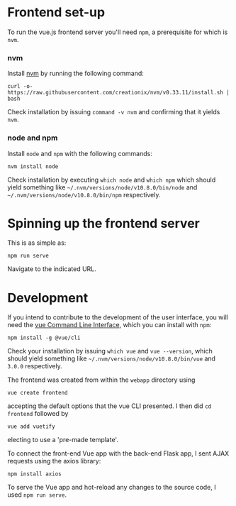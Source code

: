 # Frontend set-up

To run the vue.js frontend server you'll need `npm`, 
a prerequisite for which is `nvm`. 

### nvm 
Install [nvm](https://github.com/creationix/nvm#install-script) 
by running the following command: 
```
curl -o- https://raw.githubusercontent.com/creationix/nvm/v0.33.11/install.sh | bash
```
Check installation by issuing `command -v nvm` and confirming that it yields `nvm`.


### node and npm

Install `node` and `npm` with the following 
commands:
```
nvm install node
```
Check installation by executing `which node`
and `which npm` which should yield something like 
`~/.nvm/versions/node/v10.8.0/bin/node` and 
`~/.nvm/versions/node/v10.8.0/bin/npm` respectively.


# Spinning up the frontend server
This is as simple as: 
```
npm run serve
```
Navigate to the indicated URL.


# Development

If you intend to contribute to the 
development of the user interface, 
you will need the [vue Command Line 
Interface](https://cli.vuejs.org/guide/installation.html), 
which you can install with `npm`:  
```
npm install -g @vue/cli
```
Check your installation by issuing `which vue` and
`vue --version`, 
which should yield something like 
`~/.nvm/versions/node/v10.8.0/bin/vue`
and `3.0.0` respectively.

The frontend was created from within the `webapp` 
directory using 
```
vue create frontend
```
accepting the default options that the vue CLI 
presented. I then 
 did `cd frontend` followed by
```
vue add vuetify
```
electing to use a 'pre-made template'. 

To connect the front-end Vue app with 
the back-end Flask app, 
I sent AJAX requests using 
the axios library: 

```
npm install axios
```


To serve the Vue app and 
hot-reload any changes to the source 
code, I used `npm run serve`.




